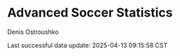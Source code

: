 # Advanced Soccer Statistics
Denis Ostroushko

<!-- gfm -->

Last successful data update: 2025-04-13 09:15:58 CST
